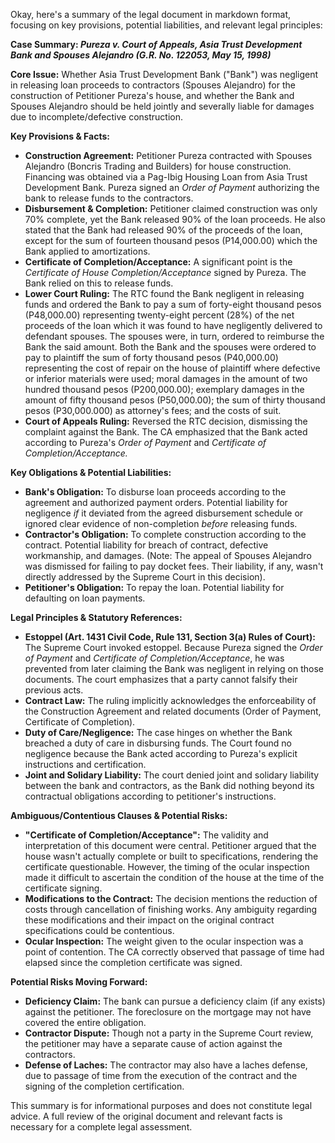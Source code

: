 Okay, here's a summary of the legal document in markdown format, focusing on key provisions, potential liabilities, and relevant legal principles:

**Case Summary: *Pureza v. Court of Appeals, Asia Trust Development Bank and Spouses Alejandro (G.R. No. 122053, May 15, 1998)***

**Core Issue:** Whether Asia Trust Development Bank ("Bank") was negligent in releasing loan proceeds to contractors (Spouses Alejandro) for the construction of Petitioner Pureza's house, and whether the Bank and Spouses Alejandro should be held jointly and severally liable for damages due to incomplete/defective construction.

**Key Provisions & Facts:**

*   **Construction Agreement:** Petitioner Pureza contracted with Spouses Alejandro (Boncris Trading and Builders) for house construction.  Financing was obtained via a Pag-Ibig Housing Loan from Asia Trust Development Bank.  Pureza signed an *Order of Payment* authorizing the bank to release funds to the contractors.
*   **Disbursement & Completion:** Petitioner claimed construction was only 70% complete, yet the Bank released 90% of the loan proceeds. He also stated that the Bank had released 90% of the proceeds of the loan, except for the sum of fourteen thousand pesos (P14,000.00) which the Bank applied to amortizations.
*   **Certificate of Completion/Acceptance:** A significant point is the *Certificate of House Completion/Acceptance* signed by Pureza. The Bank relied on this to release funds.
*   **Lower Court Ruling:**  The RTC found the Bank negligent in releasing funds and ordered the Bank to pay a sum of forty-eight thousand pesos (P48,000.00) representing twenty-eight percent (28%) of the net proceeds of the loan which it was found to have negligently delivered to defendant spouses. The spouses were, in turn, ordered to reimburse the Bank the said amount. Both the Bank and the spouses were ordered to pay to plaintiff the sum of forty thousand pesos (P40,000.00) representing the cost of repair on the house of plaintiff where defective or inferior materials were used; moral damages in the amount of two hundred thousand pesos (P200,000.00); exemplary damages in the amount of fifty thousand pesos (P50,000.00); the sum of thirty thousand pesos (P30,000.000) as attorney's fees; and the costs of suit.
*   **Court of Appeals Ruling:** Reversed the RTC decision, dismissing the complaint against the Bank.  The CA emphasized that the Bank acted according to Pureza's *Order of Payment* and *Certificate of Completion/Acceptance.*

**Key Obligations & Potential Liabilities:**

*   **Bank's Obligation:** To disburse loan proceeds according to the agreement and authorized payment orders.  Potential liability for negligence *if* it deviated from the agreed disbursement schedule or ignored clear evidence of non-completion *before* releasing funds.
*   **Contractor's Obligation:** To complete construction according to the contract.  Potential liability for breach of contract, defective workmanship, and damages. (Note: The appeal of Spouses Alejandro was dismissed for failing to pay docket fees. Their liability, if any, wasn't directly addressed by the Supreme Court in this decision).
*   **Petitioner's Obligation:** To repay the loan.  Potential liability for defaulting on loan payments.

**Legal Principles & Statutory References:**

*   **Estoppel (Art. 1431 Civil Code, Rule 131, Section 3(a) Rules of Court):**  The Supreme Court invoked estoppel. Because Pureza signed the *Order of Payment* and *Certificate of Completion/Acceptance*, he was prevented from later claiming the Bank was negligent in relying on those documents. The court emphasizes that a party cannot falsify their previous acts.
*   **Contract Law:** The ruling implicitly acknowledges the enforceability of the Construction Agreement and related documents (Order of Payment, Certificate of Completion).
*   **Duty of Care/Negligence:** The case hinges on whether the Bank breached a duty of care in disbursing funds. The Court found no negligence because the Bank acted according to Pureza's explicit instructions and certification.
*   **Joint and Solidary Liability:** The court denied joint and solidary liability between the bank and contractors, as the Bank did nothing beyond its contractual obligations according to petitioner's instructions.

**Ambiguous/Contentious Clauses & Potential Risks:**

*   **"Certificate of Completion/Acceptance":**  The validity and interpretation of this document were central. Petitioner argued that the house wasn't actually complete or built to specifications, rendering the certificate questionable. However, the timing of the ocular inspection made it difficult to ascertain the condition of the house at the time of the certificate signing.
*   **Modifications to the Contract:** The decision mentions the reduction of costs through cancellation of finishing works. Any ambiguity regarding these modifications and their impact on the original contract specifications could be contentious.
*   **Ocular Inspection:** The weight given to the ocular inspection was a point of contention. The CA correctly observed that passage of time had elapsed since the completion certificate was signed.

**Potential Risks Moving Forward:**

*   **Deficiency Claim:** The bank can pursue a deficiency claim (if any exists) against the petitioner. The foreclosure on the mortgage may not have covered the entire obligation.
*   **Contractor Dispute:** Though not a party in the Supreme Court review, the petitioner may have a separate cause of action against the contractors.
*   **Defense of Laches:** The contractor may also have a laches defense, due to passage of time from the execution of the contract and the signing of the completion certification.

This summary is for informational purposes and does not constitute legal advice. A full review of the original document and relevant facts is necessary for a complete legal assessment.
